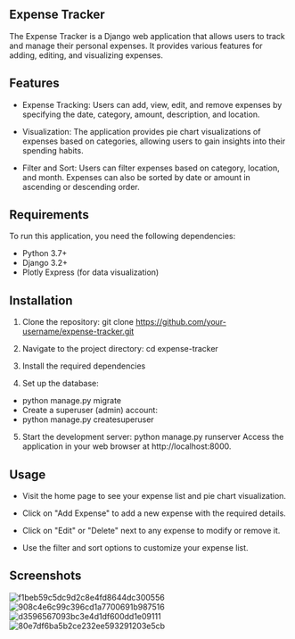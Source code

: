 ## Expense Tracker
The Expense Tracker is a Django web application that allows users to track and manage their personal expenses. It provides various features for adding, editing, and visualizing expenses.

## Features
- Expense Tracking: Users can add, view, edit, and remove expenses by specifying the date, category, amount, description, and location.

- Visualization: The application provides pie chart visualizations of expenses based on categories, allowing users to gain insights into their spending habits.

- Filter and Sort: Users can filter expenses based on category, location, and month. Expenses can also be sorted by date or amount in ascending or descending order.

## Requirements
To run this application, you need the following dependencies:

- Python 3.7+
- Django 3.2+
- Plotly Express (for data visualization)

## Installation
1. Clone the repository:
git clone https://github.com/your-username/expense-tracker.git

2. Navigate to the project directory:
cd expense-tracker

3. Install the required dependencies

4. Set up the database:
  - python manage.py migrate
  - Create a superuser (admin) account:
  - python manage.py createsuperuser

5. Start the development server:
python manage.py runserver
Access the application in your web browser at http://localhost:8000.

## Usage
- Visit the home page to see your expense list and pie chart visualization.

- Click on "Add Expense" to add a new expense with the required details.

- Click on "Edit" or "Delete" next to any expense to modify or remove it.

- Use the filter and sort options to customize your expense list.

## Screenshots
![f1beb59c5dc9d2c8e4fd8644dc300556](https://github.com/JoshL1206/Expense-Tracker-Website/assets/110563327/b7060c3b-b61c-4a47-937d-a99a0e228a90)
![908c4e6c99c396cd1a7700691b987516](https://github.com/JoshL1206/Expense-Tracker-Website/assets/110563327/8acfc6f1-1b3e-4dd1-91ca-29ae37a2d8fb)
![d3596567093bc3e4d1df600dd1e09111](https://github.com/JoshL1206/Expense-Tracker-Website/assets/110563327/1343271a-4013-4bb4-96be-2b28335c78b9)
![80e7df6ba5b2ce232ee593291203e5cb](https://github.com/JoshL1206/Expense-Tracker-Website/assets/110563327/1779c9ed-de3b-47ee-985b-15e206c51534)
